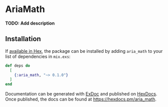 # AriaMath

**TODO: Add description**

## Installation

If [available in Hex](https://hex.pm/docs/publish), the package can be installed
by adding `aria_math` to your list of dependencies in `mix.exs`:

```elixir
def deps do
  [
    {:aria_math, "~> 0.1.0"}
  ]
end
```

Documentation can be generated with [ExDoc](https://github.com/elixir-lang/ex_doc)
and published on [HexDocs](https://hexdocs.pm). Once published, the docs can
be found at <https://hexdocs.pm/aria_math>.
